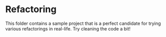 # Refactoring

This folder contains a sample project that is a perfect candidate for trying various refactorings in real-life. Try
cleaning the code a bit!
